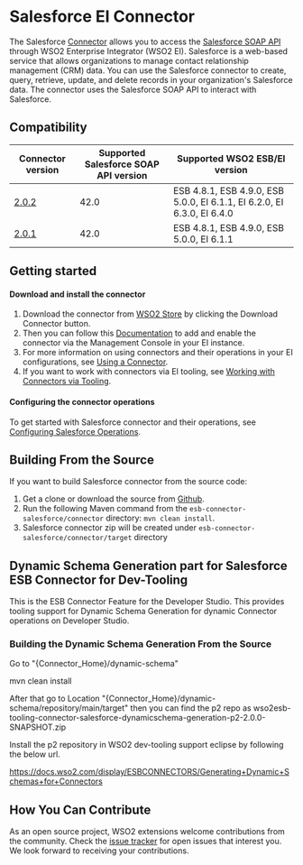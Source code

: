 # Salesforce EI Connector

The Salesforce [Connector](https://docs.wso2.com/display/EI640/Working+with+Connectors) allows you to access the [Salesforce SOAP API](https://developer.salesforce.com/docs/atlas.en-us.api.meta/api/sforce_api_quickstart_intro.htm) through WSO2 Enterprise Integrator (WSO2 EI). Salesforce is  a web-based service
that allows organizations to manage contact relationship management (CRM) data. You can use the Salesforce connector to create, query,
retrieve, update, and delete records in your organization's Salesforce data. The connector uses the Salesforce SOAP API to interact with Salesforce.


## Compatibility

| Connector version | Supported Salesforce SOAP API version | Supported WSO2 ESB/EI version |
| ------------- | ------------- | ------------- |
| [2.0.2](https://github.com/wso2-extensions/esb-connector-salesforce/tree/wso2-esb-connector-salesforce-dynamic-schema-2.0.2) | 42.0 | ESB 4.8.1, ESB 4.9.0, ESB 5.0.0, EI 6.1.1, EI 6.2.0, EI 6.3.0, EI 6.4.0  |
| [2.0.1](https://github.com/wso2-extensions/esb-connector-salesforce/tree/wso2-esb-connector-salesforce-dynamic-schema-2.0.1) | 42.0 | ESB 4.8.1, ESB 4.9.0, ESB 5.0.0, EI 6.1.1  |

## Getting started

#### Download and install the connector

1. Download the connector from [WSO2 Store](https://store.wso2.com/store/assets/esbconnector/details/fbb433b5-4d74-4064-84c2-e4b23c531aa2) by clicking the Download Connector button.
2. Then you can follow this [Documentation](https://docs.wso2.com/display/EI640/Working+with+Connectors+via+the+Management+Console) to add and enable the connector via the Management Console in your EI instance.
3. For more information on using connectors and their operations in your EI configurations, see [Using a Connector](https://docs.wso2.com/display/EI640/Using+a+Connector).
4. If you want to work with connectors via EI tooling, see [Working with Connectors via Tooling](https://docs.wso2.com/display/EI640/Working+with+Connectors+via+Tooling).

#### Configuring the connector operations

To get started with Salesforce connector and their operations, see [Configuring Salesforce Operations](connector/docs/config.md).


## Building From the Source

If you want to build Salesforce connector from the source code:

1. Get a clone or download the source from [Github](https://github.com/wso2-extensions/esb-connector-salesforce).
2. Run the following Maven command from the `esb-connector-salesforce/connector` directory: `mvn clean install`.
3. Salesforce connector zip will be created under `esb-connector-salesforce/connector/target` directory


## Dynamic Schema Generation part for Salesforce ESB Connector for Dev-Tooling

This is the ESB Connector Feature for the Developer Studio. This provides tooling support
for Dynamic Schema Generation for dynamic Connector operations on Developer Studio.

### Building the Dynamic Schema Generation From the Source

Go to "{Connector_Home}/dynamic-schema"

mvn clean install

After that go to Location "{Connector_Home}/dynamic-schema/repository/main/target" then you can find the p2 repo as wso2esb-tooling-connector-salesforce-dynamicschema-generation-p2-2.0.0-SNAPSHOT.zip

Install the p2 repository in WSO2 dev-tooling support eclipse by following the below url.

https://docs.wso2.com/display/ESBCONNECTORS/Generating+Dynamic+Schemas+for+Connectors


## How You Can Contribute

As an open source project, WSO2 extensions welcome contributions from the community.
Check the [issue tracker](https://github.com/wso2-extensions/esb-connector-salesforce/issues) for open issues that interest you. We look forward to receiving your contributions.
